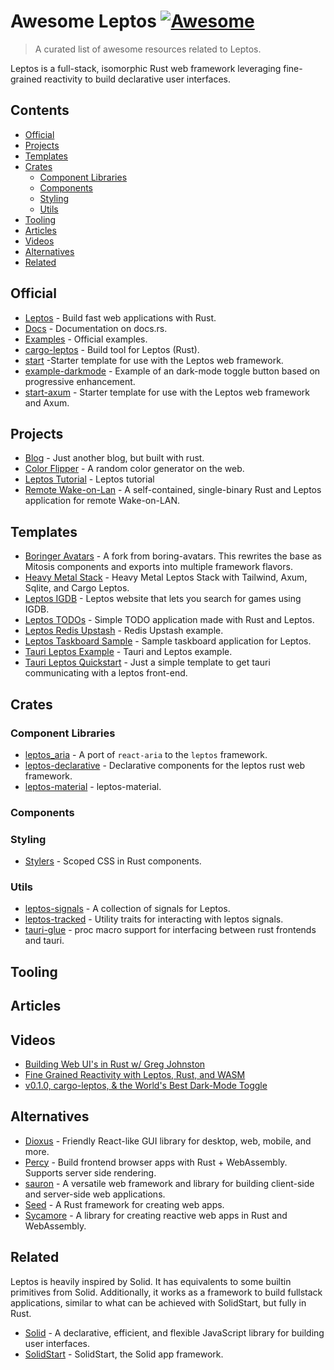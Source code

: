 # Awesome Leptos [![Awesome](https://awesome.re/badge.svg)](https://awesome.re)

> A curated list of awesome resources related to Leptos.

Leptos is a full-stack, isomorphic Rust web framework leveraging fine-grained reactivity to build declarative user interfaces.

## Contents

- [Official](#official)
- [Projects](#projects)
- [Templates](#templates)
- [Crates](#crates)
  - [Component Libraries](#component-libraries)
  - [Components](#components)
  - [Styling](#styling)
  - [Utils](#utils)
- [Tooling](#tooling)
- [Articles](#articles)
- [Videos](#videos)
- [Alternatives](#alternatives)
- [Related](#related)

## Official

- [Leptos](https://github.com/leptos-rs/leptos) - Build fast web applications with Rust.
- [Docs](https://docs.rs/leptos/latest/leptos/index.html) - Documentation on docs.rs.
- [Examples](https://github.com/leptos-rs/leptos/tree/main/examples) - Official examples.
- [cargo-leptos](https://github.com/leptos-rs/cargo-leptos) - Build tool for Leptos (Rust).
- [start](https://github.com/leptos-rs/start) -Starter template for use with the Leptos web framework.
- [example-darkmode](https://github.com/leptos-rs/example-darkmode) - Example of an dark-mode toggle button based on progressive enhancement.
- [start-axum](https://github.com/leptos-rs/start-axum) - Starter template for use with the Leptos web framework and Axum.

## Projects

- [Blog](https://github.com/LeVuMinhHuy/blog) - Just another blog, but built with rust.
- [Color Flipper](https://github.com/a-isaiahharvey/color-flipper-web) - A random color generator on the web.
- [Leptos Tutorial](https://github.com/omie-lol/leptos-tutorial) - Leptos tutorial
- [Remote Wake-on-Lan](https://github.com/beeb/remote-wol-rs) - A self-contained, single-binary Rust and Leptos application for remote Wake-on-LAN.

## Templates

- [Boringer Avatars](https://github.com/cmgriffing/boringer-avatars/tree/main/apps/web-leptos) - A fork from boring-avatars. This rewrites the base as Mitosis components and exports into multiple framework flavors.
- [Heavy Metal Stack](https://github.com/benwis/leptos-heavy-metal-stack) - Heavy Metal Leptos Stack with Tailwind, Axum, Sqlite, and Cargo Leptos.
- [Leptos IGDB](https://github.com/nunogois/leptos-igdb) - Leptos website that lets you search for games using IGDB.
- [Leptos TODOs](https://github.com/MysteryCoder456/leptos_todo_app) - Simple TODO application made with Rust and Leptos.
- [Leptos Redis Upstash](https://github.com/Me163/youtube/tree/main/leptos-redis-upstash) - Redis Upstash example.
- [Leptos Taskboard Sample](https://github.com/safx/leptos-taskboard-sample) - Sample taskboard application for Leptos.
- [Tauri Leptos Example](https://github.com/michalvavra/tauri-leptos-example) - Tauri and Leptos example.
- [Tauri Leptos Quickstart](https://github.com/dolpm/tauri-leptos-quickstart) - Just a simple template to get tauri communicating with a leptos front-end.

## Crates

### Component Libraries

- [leptos_aria](https://github.com/ifiokjr/leptos_aria) - A port of `react-aria` to the `leptos` framework.
- [leptos-declarative](https://github.com/jquesada2016/leptos-declarative) - Declarative components for the leptos rust web framework.
- [leptos-material](https://github.com/ModProg/leptos-material) - leptos-material.

### Components

### Styling

- [Stylers](https://github.com/abishekatp/stylers) - Scoped CSS in Rust components.

### Utils

- [leptos-signals](https://github.com/akesson/leptos-signals) - A collection of signals for Leptos.
- [leptos-tracked](https://github.com/remkop22/leptos-tracked) - Utility traits for interacting with leptos signals.
- [tauri-glue](https://github.com/dolpm/tauri-glue) - proc macro support for interfacing between rust frontends and tauri.

## Tooling

## Articles

## Videos

- [Building Web UI's in Rust w/ Greg Johnston](https://www.youtube.com/watch?v=zgY7ql1xwW4)
- [Fine Grained Reactivity with Leptos, Rust, and WASM](https://www.youtube.com/watch?v=9BolA2WTH7U)
- [v0.1.0, cargo-leptos, & the World's Best Dark-Mode Toggle](https://www.youtube.com/watch?v=AD3FHodVgE8)

## Alternatives

- [Dioxus](https://github.com/DioxusLabs/dioxus) - Friendly React-like GUI library for desktop, web, mobile, and more.
- [Percy](https://github.com/chinedufn/percy) - Build frontend browser apps with Rust + WebAssembly. Supports server side rendering.
- [sauron](https://github.com/ivanceras/sauron) - A versatile web framework and library for building client-side and server-side web applications.
- [Seed](https://github.com/seed-rs/seed) - A Rust framework for creating web apps.
- [Sycamore](https://github.com/sycamore-rs/sycamore) - A library for creating reactive web apps in Rust and WebAssembly.

## Related

Leptos is heavily inspired by Solid. It has equivalents to some builtin primitives from Solid. Additionally, it works as a framework to build fullstack applications, similar to what can be achieved with SolidStart, but fully in Rust.

- [Solid](https://github.com/solidjs/solid) - A declarative, efficient, and flexible JavaScript library for building user interfaces.
- [SolidStart](https://github.com/solidjs/solid-start) - SolidStart, the Solid app framework.
